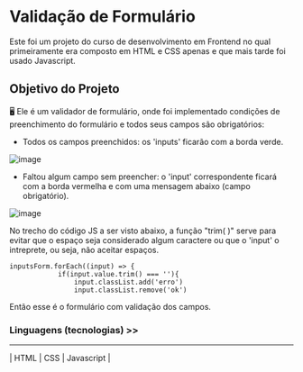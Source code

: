 # Validação de Formulário

Este foi um projeto do curso de desenvolvimento em Frontend no qual primeiramente era composto em HTML e CSS apenas e que mais tarde foi usado Javascript.

## Objetivo do Projeto

🖥 Ele é um validador de formulário, onde foi implementado condições de preenchimento do formulário e todos seus campos são obrigatórios:
- Todos os campos preenchidos: os 'inputs' ficarão com a borda verde.

![image](https://github.com/user-attachments/assets/f59639d7-650f-4bee-a9fe-424db5d81a48)

- Faltou algum campo sem preencher: o 'input' correspondente ficará com a borda vermelha e com uma mensagem abaixo (campo obrigatório).

![image](https://github.com/user-attachments/assets/fc5ed4cc-9e29-4c08-ae50-407a06048be7)



No trecho do código JS a ser visto abaixo, a função "trim( )" serve para evitar que o espaço seja considerado algum caractere ou que o 'input' o intreprete, ou seja, não aceitar espaços.
```
inputsForm.forEach((input) => {
            if(input.value.trim() === ''){
                input.classList.add('erro')
                input.classList.remove('ok')
```

Então esse é o formulário com validação dos campos.

### Linguagens (tecnologias) >>
----------------------------
| HTML | CSS | Javascript |

